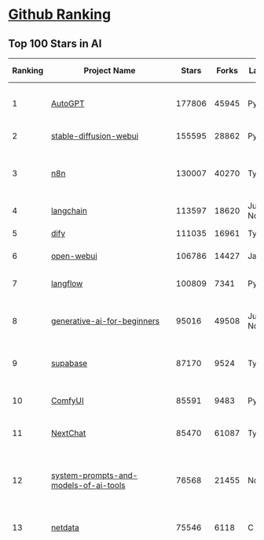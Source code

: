 [Github Ranking](../README.md)
==========

## Top 100 Stars in AI

| Ranking | Project Name | Stars | Forks | Language | Open Issues | Description | Last Commit |
| ------- | ------------ | ----- | ----- | -------- | ----------- | ----------- | ----------- |
| 1 | [AutoGPT](https://github.com/Significant-Gravitas/AutoGPT) | 177806 | 45945 | Python | 159 | AutoGPT is the vision of accessible AI for everyone, to use and to build on. Our mission is to provide the tools, so that you can focus on what matters. | 2025-08-16T02:57:12Z |
| 2 | [stable-diffusion-webui](https://github.com/AUTOMATIC1111/stable-diffusion-webui) | 155595 | 28862 | Python | 2362 | Stable Diffusion web UI | 2025-05-03T06:17:03Z |
| 3 | [n8n](https://github.com/n8n-io/n8n) | 130007 | 40270 | TypeScript | 600 | Fair-code workflow automation platform with native AI capabilities. Combine visual building with custom code, self-host or cloud, 400+ integrations. | 2025-08-15T21:38:41Z |
| 4 | [langchain](https://github.com/langchain-ai/langchain) | 113597 | 18620 | Jupyter Notebook | 209 | 🦜🔗 Build context-aware reasoning applications 🦜🔗 | 2025-08-15T23:03:53Z |
| 5 | [dify](https://github.com/langgenius/dify) | 111035 | 16961 | TypeScript | 694 | Production-ready platform for agentic workflow development. | 2025-08-16T03:36:27Z |
| 6 | [open-webui](https://github.com/open-webui/open-webui) | 106786 | 14427 | JavaScript | 209 | User-friendly AI Interface (Supports Ollama, OpenAI API, ...) | 2025-08-15T10:55:41Z |
| 7 | [langflow](https://github.com/langflow-ai/langflow) | 100809 | 7341 | Python | 429 | Langflow is a powerful tool for building and deploying AI-powered agents and workflows. | 2025-08-16T01:26:19Z |
| 8 | [generative-ai-for-beginners](https://github.com/microsoft/generative-ai-for-beginners) | 95016 | 49508 | Jupyter Notebook | 11 | 21 Lessons, Get Started Building with Generative AI  🔗 https://microsoft.github.io/generative-ai-for-beginners/ | 2025-08-11T05:20:19Z |
| 9 | [supabase](https://github.com/supabase/supabase) | 87170 | 9524 | TypeScript | 242 | The Postgres development platform. Supabase gives you a dedicated Postgres database to build your web, mobile, and AI applications. | 2025-08-15T18:01:26Z |
| 10 | [ComfyUI](https://github.com/comfyanonymous/ComfyUI) | 85591 | 9483 | Python | 2482 | The most powerful and modular diffusion model GUI, api and backend with a graph/nodes interface. | 2025-08-16T03:32:58Z |
| 11 | [NextChat](https://github.com/ChatGPTNextWeb/NextChat) | 85470 | 61087 | TypeScript | 659 | ✨ Light and Fast AI Assistant. Support: Web \| iOS \| MacOS \| Android \|  Linux \| Windows | 2025-08-10T09:21:12Z |
| 12 | [system-prompts-and-models-of-ai-tools](https://github.com/x1xhlol/system-prompts-and-models-of-ai-tools) | 76568 | 21455 | None | 44 | FULL v0, Cursor, Manus, Same.dev, Lovable, Devin, Replit Agent, Windsurf Agent, VSCode Agent, Dia Browser, Xcode, Trae AI, Cluely & Orchids.app (And other Open Sourced) System Prompts, Tools & AI Models. | 2025-08-14T16:47:15Z |
| 13 | [netdata](https://github.com/netdata/netdata) | 75546 | 6118 | C | 166 | The fastest path to AI-powered full stack observability, even for lean teams. | 2025-08-16T00:23:36Z |
| 14 | [funNLP](https://github.com/fighting41love/funNLP) | 75461 | 14963 | Python | 34 | 中英文敏感词、语言检测、中外手机/电话归属地/运营商查询、名字推断性别、手机号抽取、身份证抽取、邮箱抽取、中日文人名库、中文缩写库、拆字词典、词汇情感值、停用词、反动词表、暴恐词表、繁简体转换、英文模拟中文发音、汪峰歌词生成器、职业名称词库、同义词库、反义词库、否定词库、汽车品牌词库、汽车零件词库、连续英文切割、各种中文词向量、公司名字大全、古诗词库、IT词库、财经词库、成语词库、地名词库、历史名人词库、诗词词库、医学词库、饮食词库、法律词库、汽车词库、动物词库、中文聊天语料、中文谣言数据、百度中文问答数据集、句子相似度匹配算法集合、bert资源、文本生成&摘要相关工具、cocoNLP信息抽取工具、国内电话号码正则匹配、清华大学XLORE:中英文跨语言百科知识图谱、清华大学人工智能技术系列报告、自然语言生成、NLU太难了系列、自动对联数据及机器人、用户名黑名单列表、罪名法务名词及分类模型、微信公众号语料、cs224n深度学习自然语言处理课程、中文手写汉字识别、中文自然语言处理 语料/数据集、变量命名神器、分词语料库+代码、任务型对话英文数据集、ASR 语音数据集 + 基于深度学习的中文语音识别系统、笑声检测器、Microsoft多语言数字/单位/如日期时间识别包、中华新华字典数据库及api(包括常用歇后语、成语、词语和汉字)、文档图谱自动生成、SpaCy 中文模型、Common Voice语音识别数据集新版、神经网络关系抽取、基于bert的命名实体识别、关键词(Keyphrase)抽取包pke、基于医疗领域知识图谱的问答系统、基于依存句法与语义角色标注的事件三元组抽取、依存句法分析4万句高质量标注数据、cnocr：用来做中文OCR的Python3包、中文人物关系知识图谱项目、中文nlp竞赛项目及代码汇总、中文字符数据、speech-aligner: 从“人声语音”及其“语言文本”产生音素级别时间对齐标注的工具、AmpliGraph: 知识图谱表示学习(Python)库：知识图谱概念链接预测、Scattertext 文本可视化(python)、语言/知识表示工具：BERT & ERNIE、中文对比英文自然语言处理NLP的区别综述、Synonyms中文近义词工具包、HarvestText领域自适应文本挖掘工具（新词发现-情感分析-实体链接等）、word2word：(Python)方便易用的多语言词-词对集：62种语言/3,564个多语言对、语音识别语料生成工具：从具有音频/字幕的在线视频创建自动语音识别(ASR)语料库、构建医疗实体识别的模型（包含词典和语料标注）、单文档非监督的关键词抽取、Kashgari中使用gpt-2语言模型、开源的金融投资数据提取工具、文本自动摘要库TextTeaser: 仅支持英文、人民日报语料处理工具集、一些关于自然语言的基本模型、基于14W歌曲知识库的问答尝试--功能包括歌词接龙and已知歌词找歌曲以及歌曲歌手歌词三角关系的问答、基于Siamese bilstm模型的相似句子判定模型并提供训练数据集和测试数据集、用Transformer编解码模型实现的根据Hacker News文章标题自动生成评论、用BERT进行序列标记和文本分类的模板代码、LitBank：NLP数据集——支持自然语言处理和计算人文学科任务的100部带标记英文小说语料、百度开源的基准信息抽取系统、虚假新闻数据集、Facebook: LAMA语言模型分析，提供Transformer-XL/BERT/ELMo/GPT预训练语言模型的统一访问接口、CommonsenseQA：面向常识的英文QA挑战、中文知识图谱资料、数据及工具、各大公司内部里大牛分享的技术文档 PDF 或者 PPT、自然语言生成SQL语句（英文）、中文NLP数据增强（EDA）工具、英文NLP数据增强工具 、基于医药知识图谱的智能问答系统、京东商品知识图谱、基于mongodb存储的军事领域知识图谱问答项目、基于远监督的中文关系抽取、语音情感分析、中文ULMFiT-情感分析-文本分类-语料及模型、一个拍照做题程序、世界各国大规模人名库、一个利用有趣中文语料库 qingyun 训练出来的中文聊天机器人、中文聊天机器人seqGAN、省市区镇行政区划数据带拼音标注、教育行业新闻语料库包含自动文摘功能、开放了对话机器人-知识图谱-语义理解-自然语言处理工具及数据、中文知识图谱：基于百度百科中文页面-抽取三元组信息-构建中文知识图谱、masr: 中文语音识别-提供预训练模型-高识别率、Python音频数据增广库、中文全词覆盖BERT及两份阅读理解数据、ConvLab：开源多域端到端对话系统平台、中文自然语言处理数据集、基于最新版本rasa搭建的对话系统、基于TensorFlow和BERT的管道式实体及关系抽取、一个小型的证券知识图谱/知识库、复盘所有NLP比赛的TOP方案、OpenCLaP：多领域开源中文预训练语言模型仓库、UER：基于不同语料+编码器+目标任务的中文预训练模型仓库、中文自然语言处理向量合集、基于金融-司法领域(兼有闲聊性质)的聊天机器人、g2pC：基于上下文的汉语读音自动标记模块、Zincbase 知识图谱构建工具包、诗歌质量评价/细粒度情感诗歌语料库、快速转化「中文数字」和「阿拉伯数字」、百度知道问答语料库、基于知识图谱的问答系统、jieba_fast 加速版的jieba、正则表达式教程、中文阅读理解数据集、基于BERT等最新语言模型的抽取式摘要提取、Python利用深度学习进行文本摘要的综合指南、知识图谱深度学习相关资料整理、维基大规模平行文本语料、StanfordNLP 0.2.0：纯Python版自然语言处理包、NeuralNLP-NeuralClassifier：腾讯开源深度学习文本分类工具、端到端的封闭域对话系统、中文命名实体识别：NeuroNER vs. BertNER、新闻事件线索抽取、2019年百度的三元组抽取比赛：“科学空间队”源码、基于依存句法的开放域文本知识三元组抽取和知识库构建、中文的GPT2训练代码、ML-NLP - 机器学习(Machine Learning)NLP面试中常考到的知识点和代码实现、nlp4han:中文自然语言处理工具集(断句/分词/词性标注/组块/句法分析/语义分析/NER/N元语法/HMM/代词消解/情感分析/拼写检查、XLM：Facebook的跨语言预训练语言模型、用基于BERT的微调和特征提取方法来进行知识图谱百度百科人物词条属性抽取、中文自然语言处理相关的开放任务-数据集-当前最佳结果、CoupletAI - 基于CNN+Bi-LSTM+Attention 的自动对对联系统、抽象知识图谱、MiningZhiDaoQACorpus - 580万百度知道问答数据挖掘项目、brat rapid annotation tool: 序列标注工具、大规模中文知识图谱数据：1.4亿实体、数据增强在机器翻译及其他nlp任务中的应用及效果、allennlp阅读理解:支持多种数据和模型、PDF表格数据提取工具 、 Graphbrain：AI开源软件库和科研工具，目的是促进自动意义提取和文本理解以及知识的探索和推断、简历自动筛选系统、基于命名实体识别的简历自动摘要、中文语言理解测评基准，包括代表性的数据集&基准模型&语料库&排行榜、树洞 OCR 文字识别 、从包含表格的扫描图片中识别表格和文字、语声迁移、Python口语自然语言处理工具集(英文)、 similarity：相似度计算工具包，java编写、海量中文预训练ALBERT模型 、Transformers 2.0 、基于大规模音频数据集Audioset的音频增强 、Poplar：网页版自然语言标注工具、图片文字去除，可用于漫画翻译 、186种语言的数字叫法库、Amazon发布基于知识的人-人开放领域对话数据集 、中文文本纠错模块代码、繁简体转换 、 Python实现的多种文本可读性评价指标、类似于人名/地名/组织机构名的命名体识别数据集 、东南大学《知识图谱》研究生课程(资料)、. 英文拼写检查库 、 wwsearch是企业微信后台自研的全文检索引擎、CHAMELEON：深度学习新闻推荐系统元架构 、 8篇论文梳理BERT相关模型进展与反思、DocSearch：免费文档搜索引擎、 LIDA：轻量交互式对话标注工具 、aili - the fastest in-memory index in the East 东半球最快并发索引 、知识图谱车音工作项目、自然语言生成资源大全 、中日韩分词库mecab的Python接口库、中文文本摘要/关键词提取、汉字字符特征提取器 (featurizer)，提取汉字的特征（发音特征、字形特征）用做深度学习的特征、中文生成任务基准测评 、中文缩写数据集、中文任务基准测评 - 代表性的数据集-基准(预训练)模型-语料库-baseline-工具包-排行榜、PySS3：面向可解释AI的SS3文本分类器机器可视化工具 、中文NLP数据集列表、COPE - 格律诗编辑程序、doccano：基于网页的开源协同多语言文本标注工具 、PreNLP：自然语言预处理库、简单的简历解析器，用来从简历中提取关键信息、用于中文闲聊的GPT2模型：GPT2-chitchat、基于检索聊天机器人多轮响应选择相关资源列表(Leaderboards、Datasets、Papers)、(Colab)抽象文本摘要实现集锦(教程 、词语拼音数据、高效模糊搜索工具、NLP数据增广资源集、微软对话机器人框架 、 GitHub Typo Corpus：大规模GitHub多语言拼写错误/语法错误数据集、TextCluster：短文本聚类预处理模块 Short text cluster、面向语音识别的中文文本规范化、BLINK：最先进的实体链接库、BertPunc：基于BERT的最先进标点修复模型、Tokenizer：快速、可定制的文本词条化库、中文语言理解测评基准，包括代表性的数据集、基准(预训练)模型、语料库、排行榜、spaCy 医学文本挖掘与信息提取 、 NLP任务示例项目代码集、 python拼写检查库、chatbot-list - 行业内关于智能客服、聊天机器人的应用和架构、算法分享和介绍、语音质量评价指标(MOSNet, BSSEval, STOI, PESQ, SRMR)、 用138GB语料训练的法文RoBERTa预训练语言模型 、BERT-NER-Pytorch：三种不同模式的BERT中文NER实验、无道词典 - 有道词典的命令行版本，支持英汉互查和在线查询、2019年NLP亮点回顾、 Chinese medical dialogue data 中文医疗对话数据集 、最好的汉字数字(中文数字)-阿拉伯数字转换工具、 基于百科知识库的中文词语多词义/义项获取与特定句子词语语义消歧、awesome-nlp-sentiment-analysis - 情感分析、情绪原因识别、评价对象和评价词抽取、LineFlow：面向所有深度学习框架的NLP数据高效加载器、中文医学NLP公开资源整理 、MedQuAD：(英文)医学问答数据集、将自然语言数字串解析转换为整数和浮点数、Transfer Learning in Natural Language Processing (NLP) 、面向语音识别的中文/英文发音辞典、Tokenizers：注重性能与多功能性的最先进分词器、CLUENER 细粒度命名实体识别 Fine Grained Named Entity Recognition、 基于BERT的中文命名实体识别、中文谣言数据库、NLP数据集/基准任务大列表、nlp相关的一些论文及代码, 包括主题模型、词向量(Word Embedding)、命名实体识别(NER)、文本分类(Text Classificatin)、文本生成(Text Generation)、文本相似性(Text Similarity)计算等，涉及到各种与nlp相关的算法，基于keras和tensorflow 、Python文本挖掘/NLP实战示例、 Blackstone：面向非结构化法律文本的spaCy pipeline和NLP模型通过同义词替换实现文本“变脸” 、中文 预训练 ELECTREA 模型: 基于对抗学习 pretrain Chinese Model 、albert-chinese-ner - 用预训练语言模型ALBERT做中文NER 、基于GPT2的特定主题文本生成/文本增广、开源预训练语言模型合集、多语言句向量包、编码、标记和实现：一种可控高效的文本生成方法、 英文脏话大列表 、attnvis：GPT2、BERT等transformer语言模型注意力交互可视化、CoVoST：Facebook发布的多语种语音-文本翻译语料库，包括11种语言(法语、德语、荷兰语、俄语、西班牙语、意大利语、土耳其语、波斯语、瑞典语、蒙古语和中文)的语音、文字转录及英文译文、Jiagu自然语言处理工具 - 以BiLSTM等模型为基础，提供知识图谱关系抽取 中文分词 词性标注 命名实体识别 情感分析 新词发现 关键词 文本摘要 文本聚类等功能、用unet实现对文档表格的自动检测，表格重建、NLP事件提取文献资源列表 、 金融领域自然语言处理研究资源大列表、CLUEDatasetSearch - 中英文NLP数据集：搜索所有中文NLP数据集，附常用英文NLP数据集 、medical_NER - 中文医学知识图谱命名实体识别 、(哈佛)讲因果推理的免费书、知识图谱相关学习资料/数据集/工具资源大列表、Forte：灵活强大的自然语言处理pipeline工具集 、Python字符串相似性算法库、PyLaia：面向手写文档分析的深度学习工具包、TextFooler：针对文本分类/推理的对抗文本生成模块、Haystack：灵活、强大的可扩展问答(QA)框架、中文关键短语抽取工具 | 2024-05-10T07:38:24Z |
| 15 | [Deep-Live-Cam](https://github.com/hacksider/Deep-Live-Cam) | 72501 | 10467 | Python | 63 | real time face swap and one-click video deepfake with only a single image | 2025-08-11T13:37:45Z |
| 16 | [gemini-cli](https://github.com/google-gemini/gemini-cli) | 69656 | 7012 | TypeScript | 1506 | An open-source AI agent that brings the power of Gemini directly into your terminal. | 2025-08-16T03:24:43Z |
| 17 | [browser-use](https://github.com/browser-use/browser-use) | 67706 | 7831 | Python | 501 | 🌐 Make websites accessible for AI agents. Automate tasks online with ease. | 2025-08-16T02:52:32Z |
| 18 | [awesome-mcp-servers](https://github.com/punkpeye/awesome-mcp-servers) | 66164 | 5315 | None | 28 | A collection of MCP servers. | 2025-08-15T10:54:00Z |
| 19 | [AppFlowy](https://github.com/AppFlowy-IO/AppFlowy) | 64917 | 4496 | Dart | 968 | Bring projects, wikis, and teams together with AI. AppFlowy is the AI collaborative workspace where you achieve more without losing control of your data. The leading open source Notion alternative. | 2025-08-13T12:16:13Z |
| 20 | [lobe-chat](https://github.com/lobehub/lobe-chat) | 64492 | 13379 | TypeScript | 869 | 🤯 Lobe Chat - an open-source, modern design AI chat framework. Supports multiple AI providers (OpenAI / Claude 4 / Gemini / DeepSeek / Ollama / Qwen), Knowledge Base (file upload / RAG ), one click install MCP Marketplace and Artifacts / Thinking. One-click FREE deployment of your private AI Agent application. | 2025-08-16T03:05:53Z |
| 21 | [LLMs-from-scratch](https://github.com/rasbt/LLMs-from-scratch) | 63711 | 8927 | Jupyter Notebook | 5 | Implement a ChatGPT-like LLM in PyTorch from scratch, step by step | 2025-08-15T13:38:49Z |
| 22 | [ragflow](https://github.com/infiniflow/ragflow) | 62427 | 6406 | TypeScript | 2628 | RAGFlow is an open-source RAG (Retrieval-Augmented Generation) engine based on deep document understanding. | 2025-08-15T13:14:42Z |
| 23 | [MetaGPT](https://github.com/FoundationAgents/MetaGPT) | 57890 | 6954 | Python | 10 | 🌟 The Multi-Agent Framework: First AI Software Company, Towards Natural Language Programming | 2025-06-30T11:45:55Z |
| 24 | [awesome-llm-apps](https://github.com/Shubhamsaboo/awesome-llm-apps) | 57883 | 6914 | Python | 4 | Collection of awesome LLM apps with AI Agents and RAG using OpenAI, Anthropic, Gemini and opensource models. | 2025-08-14T07:03:45Z |
| 25 | [LLaMA-Factory](https://github.com/hiyouga/LLaMA-Factory) | 56249 | 6894 | Python | 575 | Unified Efficient Fine-Tuning of 100+ LLMs & VLMs (ACL 2024) | 2025-08-15T15:29:58Z |
| 26 | [gpt-engineer](https://github.com/AntonOsika/gpt-engineer) | 54714 | 7262 | Python | 31 | CLI platform to experiment with codegen. Precursor to: https://lovable.dev | 2025-05-14T10:15:10Z |
| 27 | [ChatGPT](https://github.com/lencx/ChatGPT) | 54012 | 6147 | Rust | 836 | 🔮 ChatGPT Desktop Application (Mac, Windows and Linux) | 2024-08-29T17:58:11Z |
| 28 | [meilisearch](https://github.com/meilisearch/meilisearch) | 52761 | 2128 | Rust | 209 | A lightning-fast search engine API bringing AI-powered hybrid search to your sites and applications. | 2025-08-14T16:30:24Z |
| 29 | [crawl4ai](https://github.com/unclecode/crawl4ai) | 50986 | 5036 | Python | 150 | 🚀🤖 Crawl4AI: Open-source LLM Friendly Web Crawler & Scraper. Don't be shy, join here: https://discord.gg/jP8KfhDhyN | 2025-08-16T01:27:32Z |
| 30 | [OpenBB](https://github.com/OpenBB-finance/OpenBB) | 49314 | 4598 | Python | 49 | Financial data aggregator for humans and AI agents. | 2025-08-10T18:39:51Z |
| 31 | [autogen](https://github.com/microsoft/autogen) | 48733 | 7440 | Python | 395 | A programming framework for agentic AI 🤖 PyPi: autogen-agentchat Discord: https://aka.ms/autogen-discord Office Hour: https://aka.ms/autogen-officehour | 2025-08-11T16:13:21Z |
| 32 | [firecrawl](https://github.com/mendableai/firecrawl) | 48235 | 4313 | TypeScript | 147 | 🔥 Turn entire websites into LLM-ready markdown or structured data. Scrape, crawl and extract with a single API. | 2025-08-15T19:16:14Z |
| 33 | [anything-llm](https://github.com/Mintplex-Labs/anything-llm) | 47937 | 4912 | JavaScript | 254 | The all-in-one Desktop & Docker AI application with built-in RAG, AI agents, No-code agent builder, MCP compatibility,  and more. | 2025-08-15T21:46:54Z |
| 34 | [dbeaver](https://github.com/dbeaver/dbeaver) | 44816 | 3798 | Java | 3029 | Free universal database tool and SQL client | 2025-08-15T12:54:58Z |
| 35 | [unsloth](https://github.com/unslothai/unsloth) | 44097 | 3567 | Python | 710 | Fine-tuning & Reinforcement Learning for LLMs. 🦥 Train OpenAI gpt-oss, Qwen3, Llama 4, DeepSeek-R1, Gemma 3, TTS 2x faster with 70% less VRAM. | 2025-08-16T02:25:05Z |
| 36 | [JeecgBoot](https://github.com/jeecgboot/JeecgBoot) | 43627 | 15506 | Java | 21 | 🔥企业级低代码平台集成了AI应用平台，帮助企业快速实现低代码开发和构建AI应用！前后端分离架构 SpringBoot，SpringCloud、Mybatis，Ant Design4、 Vue3.0、TS+vite！强大的代码生成器让前后端代码一键生成，无需写任何代码! 引领AI低代码开发模式: AI生成->OnlineCoding-> 代码生成-> 手工MERGE，显著的提高效率，又不失灵活~ | 2025-08-14T15:04:45Z |
| 37 | [Flowise](https://github.com/FlowiseAI/Flowise) | 42690 | 21924 | TypeScript | 603 | Build AI Agents, Visually | 2025-08-15T11:25:54Z |
| 38 | [ClickHouse](https://github.com/ClickHouse/ClickHouse) | 42360 | 7571 | C++ | 4412 | ClickHouse® is a real-time analytics database management system | 2025-08-16T00:46:25Z |
| 39 | [airflow](https://github.com/apache/airflow) | 41581 | 15451 | Python | 1291 | Apache Airflow - A platform to programmatically author, schedule, and monitor workflows | 2025-08-16T00:39:49Z |
| 40 | [kong](https://github.com/Kong/kong) | 41543 | 4964 | Lua | 72 | 🦍 The Cloud-Native API Gateway and AI Gateway. | 2025-08-06T03:35:21Z |
| 41 | [ailearning](https://github.com/apachecn/ailearning) | 41260 | 11576 | Python | 3 | AiLearning：数据分析+机器学习实战+线性代数+PyTorch+NLTK+TF2 | 2024-11-12T16:21:55Z |
| 42 | [ColossalAI](https://github.com/hpcaitech/ColossalAI) | 41084 | 4527 | Python | 427 | Making large AI models cheaper, faster and more accessible | 2025-08-15T09:24:47Z |
| 43 | [GitHubDaily](https://github.com/GitHubDaily/GitHubDaily) | 39632 | 4120 | None | 398 | 坚持分享 GitHub 上高质量、有趣实用的开源技术教程、开发者工具、编程网站、技术资讯。A list cool, interesting projects of GitHub. | 2025-03-20T08:54:47Z |
| 44 | [AI-For-Beginners](https://github.com/microsoft/AI-For-Beginners) | 39617 | 7675 | Jupyter Notebook | 28 | 12 Weeks, 24 Lessons, AI for All! | 2025-08-07T11:59:26Z |
| 45 | [ai-hedge-fund](https://github.com/virattt/ai-hedge-fund) | 39325 | 6918 | Python | 18 | An AI Hedge Fund Team | 2025-08-11T21:47:04Z |
| 46 | [MoneyPrinterTurbo](https://github.com/harry0703/MoneyPrinterTurbo) | 39169 | 5675 | Python | 180 | 利用AI大模型，一键生成高清短视频 Generate short videos with one click using AI LLM. | 2025-06-11T06:34:54Z |
| 47 | [upscayl](https://github.com/upscayl/upscayl) | 39022 | 1808 | TypeScript | 58 | 🆙 Upscayl - #1 Free and Open Source AI Image Upscaler for Linux, MacOS and Windows. | 2025-08-01T14:28:41Z |
| 48 | [chatgpt-on-wechat](https://github.com/zhayujie/chatgpt-on-wechat) | 38529 | 9379 | Python | 299 | 基于大模型搭建的聊天机器人，同时支持 微信公众号、企业微信应用、飞书、钉钉 等接入，可选择ChatGPT/Claude/DeepSeek/文心一言/讯飞星火/通义千问/ Gemini/GLM-4/Kimi/LinkAI，能处理文本、语音和图片，访问操作系统和互联网，支持基于自有知识库进行定制企业智能客服。 | 2025-08-08T02:47:49Z |
| 49 | [ray](https://github.com/ray-project/ray) | 38488 | 6708 | Python | 2694 | Ray is an AI compute engine. Ray consists of a core distributed runtime and a set of AI Libraries for accelerating ML workloads. | 2025-08-16T01:55:54Z |
| 50 | [quivr](https://github.com/QuivrHQ/quivr) | 38286 | 3676 | Python | 2 | Opiniated RAG for integrating GenAI in your apps 🧠   Focus on your product rather than the RAG. Easy integration in existing products with customisation!  Any LLM: GPT4, Groq, Llama. Any Vectorstore: PGVector, Faiss. Any Files. Anyway you want.  | 2025-07-09T12:55:23Z |
| 51 | [mem0](https://github.com/mem0ai/mem0) | 38264 | 3983 | Python | 376 | Universal memory layer for AI Agents; Announcing OpenMemory MCP - local and secure memory management. | 2025-08-15T20:52:32Z |
| 52 | [photoprism](https://github.com/photoprism/photoprism) | 38132 | 2125 | Go | 422 | AI-Powered Photos App for the Decentralized Web 🌈💎✨ | 2025-08-15T20:47:57Z |
| 53 | [Open-Assistant](https://github.com/LAION-AI/Open-Assistant) | 37443 | 3295 | Python | 228 | OpenAssistant is a chat-based assistant that understands tasks, can interact with third-party systems, and retrieve information dynamically to do so. | 2024-08-17T01:55:35Z |
| 54 | [aider](https://github.com/Aider-AI/aider) | 36696 | 3402 | Python | 992 | aider is AI pair programming in your terminal | 2025-08-13T17:30:01Z |
| 55 | [MockingBird](https://github.com/babysor/MockingBird) | 36543 | 5265 | Python | 476 | 🚀AI拟声: 5秒内克隆您的声音并生成任意语音内容 Clone a voice in 5 seconds to generate arbitrary speech in real-time | 2024-11-15T05:00:29Z |
| 56 | [chatbox](https://github.com/chatboxai/chatbox) | 36243 | 3482 | TypeScript | 811 | User-friendly Desktop Client App for AI Models/LLMs (GPT, Claude, Gemini, Ollama...) | 2025-08-13T08:51:57Z |
| 57 | [google-research](https://github.com/google-research/google-research) | 36198 | 8161 | Jupyter Notebook | 1060 | Google Research | 2025-08-14T20:04:23Z |
| 58 | [docling](https://github.com/docling-project/docling) | 36062 | 2461 | Python | 470 | Get your documents ready for gen AI | 2025-08-15T15:56:18Z |
| 59 | [crewAI](https://github.com/crewAIInc/crewAI) | 35736 | 4798 | Python | 52 | Framework for orchestrating role-playing, autonomous AI agents. By fostering collaborative intelligence, CrewAI empowers agents to work together seamlessly, tackling complex tasks. | 2025-08-15T20:40:55Z |
| 60 | [mindsdb](https://github.com/mindsdb/mindsdb) | 35270 | 5683 | Python | 51 | AI Analytics Engine that can answer questions over large scale data. - The only MCP Server you'll ever need | 2025-08-15T15:19:01Z |
| 61 | [AgentGPT](https://github.com/reworkd/AgentGPT) | 34746 | 9468 | TypeScript | 130 | 🤖 Assemble, configure, and deploy autonomous AI Agents in your browser. | 2025-04-29T01:19:32Z |
| 62 | [LocalAI](https://github.com/mudler/LocalAI) | 34661 | 2703 | Go | 395 | :robot: The free, Open Source alternative to OpenAI, Claude and others. Self-hosted and local-first. Drop-in replacement for OpenAI,  running on consumer-grade hardware. No GPU required. Runs gguf, transformers, diffusers and many more models architectures. Features: Generate Text, Audio, Video, Images, Voice Cloning, Distributed, P2P inference | 2025-08-15T21:25:02Z |
| 63 | [cursor-free-vip](https://github.com/yeongpin/cursor-free-vip) | 34420 | 4225 | Python | 541 | [Support 0.49.x]（Reset Cursor AI MachineID & Bypass Higher Token Limit） Cursor Ai ，自动重置机器ID ， 免费升级使用Pro功能: You've reached your trial request limit. / Too many free trial accounts used on this machine. Please upgrade to pro. We have this limit in place to prevent abuse. Please let us know if you believe this is a mistake. | 2025-06-18T02:18:31Z |
| 64 | [ai-agents-for-beginners](https://github.com/microsoft/ai-agents-for-beginners) | 34328 | 10609 | Jupyter Notebook | 11 | 11 Lessons to Get Started Building AI Agents | 2025-07-24T10:58:47Z |
| 65 | [gold-miner](https://github.com/xitu/gold-miner) | 34239 | 5046 | None | 9 | 🥇掘金翻译计划，可能是世界最大最好的英译中技术社区，最懂读者和译者的翻译平台： | 2024-04-17T09:44:37Z |
| 66 | [gpt-pilot](https://github.com/Pythagora-io/gpt-pilot) | 33296 | 3407 | Python | 236 | The first real AI developer | 2025-03-04T06:26:32Z |
| 67 | [Fabric](https://github.com/danielmiessler/Fabric) | 33054 | 3394 | JavaScript | 147 | Fabric is an open-source framework for augmenting humans using AI. It provides a modular system for solving specific problems using a crowdsourced set of AI prompts that can be used anywhere. | 2025-08-14T14:18:02Z |
| 68 | [ruoyi-vue-pro](https://github.com/YunaiV/ruoyi-vue-pro) | 32804 | 7063 | Java | 9 | 🔥 官方推荐 🔥 RuoYi-Vue 全新 Pro 版本，优化重构所有功能。基于 Spring Boot + MyBatis Plus + Vue & Element 实现的后台管理系统 + 微信小程序，支持 RBAC 动态权限、数据权限、SaaS 多租户、Flowable 工作流、三方登录、支付、短信、商城、CRM、ERP、AI 大模型等功能。你的 ⭐️ Star ⭐️，是作者生发的动力！ | 2025-08-14T02:54:27Z |
| 69 | [awesome-cursorrules](https://github.com/PatrickJS/awesome-cursorrules) | 32554 | 2684 | MDX | 32 | 📄  Configuration files that enhance Cursor AI editor experience with custom rules and behaviors | 2025-08-14T23:02:14Z |
| 70 | [spaCy](https://github.com/explosion/spaCy) | 32183 | 4563 | Python | 166 | 💫 Industrial-strength Natural Language Processing (NLP) in Python | 2025-05-28T15:28:05Z |
| 71 | [chatbot-ui](https://github.com/mckaywrigley/chatbot-ui) | 32069 | 9278 | TypeScript | 174 | AI chat for any model. | 2024-08-03T00:38:07Z |
| 72 | [tabby](https://github.com/TabbyML/tabby) | 31965 | 1559 | Rust | 203 | Self-hosted AI coding assistant | 2025-08-14T20:03:42Z |
| 73 | [nacos](https://github.com/alibaba/nacos) | 31923 | 13119 | Java | 260 | an easy-to-use dynamic service discovery, configuration and service management platform for building AI cloud native applications. | 2025-08-14T06:44:56Z |
| 74 | [agno](https://github.com/agno-agi/agno) | 31807 | 4047 | Python | 125 | Full-stack framework for building Multi-Agent Systems with memory, knowledge and reasoning. | 2025-08-15T14:23:10Z |
| 75 | [fairseq](https://github.com/facebookresearch/fairseq) | 31713 | 6586 | Python | 1191 | Facebook AI Research Sequence-to-Sequence Toolkit written in Python. | 2025-06-10T21:41:39Z |
| 76 | [Folo](https://github.com/RSSNext/Folo) | 31367 | 1430 | TypeScript | 193 | 🧡 Follow everything in one place | 2025-08-15T15:16:46Z |
| 77 | [netron](https://github.com/lutzroeder/netron) | 31184 | 2970 | JavaScript | 20 | Visualizer for neural network, deep learning and machine learning models | 2025-08-15T17:28:49Z |
| 78 | [cursor](https://github.com/cursor/cursor) | 31070 | 2016 | None | 2006 | The AI Code Editor | 2024-10-13T19:23:26Z |
| 79 | [khoj](https://github.com/khoj-ai/khoj) | 30722 | 1770 | Python | 75 | Your AI second brain. Self-hostable. Get answers from the web or your docs. Build custom agents, schedule automations, do deep research. Turn any online or local LLM into your personal, autonomous AI (gpt, claude, gemini, llama, qwen, mistral). Get started - free. | 2025-08-15T23:51:17Z |
| 80 | [AI-Expert-Roadmap](https://github.com/AMAI-GmbH/AI-Expert-Roadmap) | 30177 | 2533 | JavaScript | 20 | Roadmap to becoming an Artificial Intelligence Expert in 2022 | 2023-12-31T02:20:16Z |
| 81 | [roop](https://github.com/s0md3v/roop) | 30130 | 6843 | Python | 0 | one-click face swap | 2024-08-19T12:57:17Z |
| 82 | [exo](https://github.com/exo-explore/exo) | 30010 | 1926 | Python | 360 | Run your own AI cluster at home with everyday devices 📱💻 🖥️⌚ | 2025-03-21T22:23:32Z |
| 83 | [pytorch-lightning](https://github.com/Lightning-AI/pytorch-lightning) | 29977 | 3558 | Python | 924 | Pretrain, finetune ANY AI model of ANY size on multiple GPUs, TPUs with zero code changes. | 2025-08-15T18:30:21Z |
| 84 | [llm-app](https://github.com/pathwaycom/llm-app) | 29676 | 851 | Jupyter Notebook | 5 | Ready-to-run cloud templates for RAG, AI pipelines, and enterprise search with live data. 🐳Docker-friendly.⚡Always in sync with Sharepoint, Google Drive, S3, Kafka, PostgreSQL, real-time data APIs, and more. | 2025-07-30T12:13:39Z |
| 85 | [Mr.-Ranedeer-AI-Tutor](https://github.com/JushBJJ/Mr.-Ranedeer-AI-Tutor) | 29624 | 3380 | None | 13 | A GPT-4 AI Tutor Prompt for customizable personalized learning experiences. | 2025-06-14T06:58:48Z |
| 86 | [LibreChat](https://github.com/danny-avila/LibreChat) | 29109 | 5386 | TypeScript | 160 | Enhanced ChatGPT Clone: Features Agents, DeepSeek, Anthropic, AWS, OpenAI, Responses API, Azure, Groq, o1, GPT-5, Mistral, OpenRouter, Vertex AI, Gemini, Artifacts, AI model switching, message search, Code Interpreter, langchain, DALL-E-3, OpenAPI Actions, Functions, Secure Multi-User Auth, Presets, open-source for self-hosting. Active project. | 2025-08-16T02:47:25Z |
| 87 | [Jobs_Applier_AI_Agent_AIHawk](https://github.com/feder-cr/Jobs_Applier_AI_Agent_AIHawk) | 28570 | 4318 | Python | 11 | AIHawk aims to easy job hunt process by automating the job application process. Utilizing artificial intelligence, it enables users to apply for multiple jobs in a tailored way. | 2025-05-28T13:24:12Z |
| 88 | [continue](https://github.com/continuedev/continue) | 28357 | 3354 | TypeScript | 903 | ⏩ Ship faster with Continuous AI. Build and run custom agents across your IDE, terminal, and CI | 2025-08-16T00:51:14Z |
| 89 | [qlib](https://github.com/microsoft/qlib) | 28294 | 4376 | Python | 255 | Qlib is an AI-oriented Quant investment platform that aims to use AI tech to empower Quant Research, from exploring ideas to implementing productions. Qlib supports diverse ML modeling paradigms, including supervised learning, market dynamics modeling, and RL, and is now equipped with https://github.com/microsoft/RD-Agent to automate R&D process. | 2025-08-15T13:58:58Z |
| 90 | [so-vits-svc](https://github.com/svc-develop-team/so-vits-svc) | 27515 | 5030 | Python | 21 | SoftVC VITS Singing Voice Conversion | 2023-11-11T13:11:31Z |
| 91 | [Genesis](https://github.com/Genesis-Embodied-AI/Genesis) | 27055 | 2459 | Python | 113 | A generative world for general-purpose robotics & embodied AI learning. | 2025-08-16T03:18:43Z |
| 92 | [nx](https://github.com/nrwl/nx) | 26664 | 2582 | TypeScript | 589 | An AI-first build platform that connects everything from your editor to CI. Helping you deliver fast, without breaking things. | 2025-08-15T22:46:11Z |
| 93 | [PDFMathTranslate](https://github.com/Byaidu/PDFMathTranslate) | 26416 | 2296 | Python | 111 | PDF scientific paper translation with preserved formats - 基于 AI 完整保留排版的 PDF 文档全文双语翻译，支持 Google/DeepL/Ollama/OpenAI 等服务，提供 CLI/GUI/MCP/Docker/Zotero | 2025-08-15T14:39:07Z |
| 94 | [500-AI-Machine-learning-Deep-learning-Computer-vision-NLP-Projects-with-code](https://github.com/ashishpatel26/500-AI-Machine-learning-Deep-learning-Computer-vision-NLP-Projects-with-code) | 26314 | 6041 | None | 43 | 500 AI Machine learning Deep learning Computer vision NLP Projects with code | 2025-08-01T11:54:09Z |
| 95 | [generative-models](https://github.com/Stability-AI/generative-models) | 26290 | 2937 | Python | 270 | Generative Models by Stability AI | 2025-05-20T14:53:33Z |
| 96 | [context7](https://github.com/upstash/context7) | 25864 | 1314 | JavaScript | 63 | Context7 MCP Server -- Up-to-date code documentation for LLMs and AI code editors | 2025-08-14T11:23:00Z |
| 97 | [semantic-kernel](https://github.com/microsoft/semantic-kernel) | 25817 | 4139 | C# | 475 | Integrate cutting-edge LLM technology quickly and easily into your apps | 2025-08-15T22:46:13Z |
| 98 | [InvokeAI](https://github.com/invoke-ai/InvokeAI) | 25718 | 2637 | TypeScript | 630 | Invoke is a leading creative engine for Stable Diffusion models, empowering professionals, artists, and enthusiasts to generate and create visual media using the latest AI-driven technologies. The solution offers an industry leading WebUI, and serves as the foundation for multiple commercial products. | 2025-08-15T21:48:44Z |
| 99 | [composio](https://github.com/ComposioHQ/composio) | 25621 | 4378 | TypeScript | 57 | Composio equips your AI agents & LLMs with 100+ high-quality integrations via function calling | 2025-08-16T03:34:23Z |
| 100 | [FastGPT](https://github.com/labring/FastGPT) | 25497 | 6551 | TypeScript | 575 | FastGPT is a knowledge-based platform built on the LLMs, offers a comprehensive suite of out-of-the-box capabilities such as data processing, RAG retrieval, and visual AI workflow orchestration, letting you easily develop and deploy complex question-answering systems without the need for extensive setup or configuration. | 2025-08-15T14:53:09Z |

